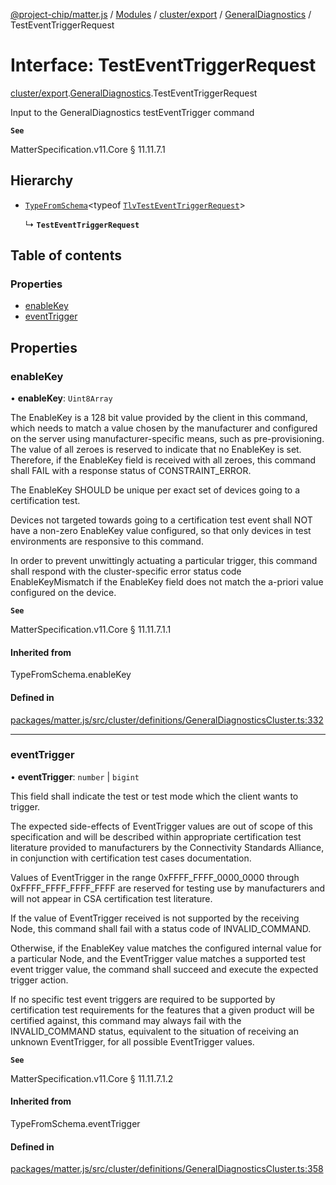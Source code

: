 [@project-chip/matter.js](../README.md) / [Modules](../modules.md) / [cluster/export](../modules/cluster_export.md) / [GeneralDiagnostics](../modules/cluster_export.GeneralDiagnostics.md) / TestEventTriggerRequest

# Interface: TestEventTriggerRequest

[cluster/export](../modules/cluster_export.md).[GeneralDiagnostics](../modules/cluster_export.GeneralDiagnostics.md).TestEventTriggerRequest

Input to the GeneralDiagnostics testEventTrigger command

**`See`**

MatterSpecification.v11.Core § 11.11.7.1

## Hierarchy

- [`TypeFromSchema`](../modules/tlv_export.md#typefromschema)\<typeof [`TlvTestEventTriggerRequest`](../modules/cluster_export.GeneralDiagnostics.md#tlvtesteventtriggerrequest)\>

  ↳ **`TestEventTriggerRequest`**

## Table of contents

### Properties

- [enableKey](cluster_export.GeneralDiagnostics.TestEventTriggerRequest.md#enablekey)
- [eventTrigger](cluster_export.GeneralDiagnostics.TestEventTriggerRequest.md#eventtrigger)

## Properties

### enableKey

• **enableKey**: `Uint8Array`

The EnableKey is a 128 bit value provided by the client in this command, which needs to match a value chosen
by the manufacturer and configured on the server using manufacturer-specific means, such as
pre-provisioning. The value of all zeroes is reserved to indicate that no EnableKey is set. Therefore, if
the EnableKey field is received with all zeroes, this command shall FAIL with a response status of
CONSTRAINT_ERROR.

The EnableKey SHOULD be unique per exact set of devices going to a certification test.

Devices not targeted towards going to a certification test event shall NOT have a non-zero EnableKey value
configured, so that only devices in test environments are responsive to this command.

In order to prevent unwittingly actuating a particular trigger, this command shall respond with the
cluster-specific error status code EnableKeyMismatch if the EnableKey field does not match the a-priori
value configured on the device.

**`See`**

MatterSpecification.v11.Core § 11.11.7.1.1

#### Inherited from

TypeFromSchema.enableKey

#### Defined in

[packages/matter.js/src/cluster/definitions/GeneralDiagnosticsCluster.ts:332](https://github.com/project-chip/matter.js/blob/c0d55745d5279e16fdfaa7d2c564daa31e19c627/packages/matter.js/src/cluster/definitions/GeneralDiagnosticsCluster.ts#L332)

___

### eventTrigger

• **eventTrigger**: `number` \| `bigint`

This field shall indicate the test or test mode which the client wants to trigger.

The expected side-effects of EventTrigger values are out of scope of this specification and will be
described within appropriate certification test literature provided to manufacturers by the Connectivity
Standards Alliance, in conjunction with certification test cases documentation.

Values of EventTrigger in the range 0xFFFF_FFFF_0000_0000 through 0xFFFF_FFFF_FFFF_FFFF are reserved for
testing use by manufacturers and will not appear in CSA certification test literature.

If the value of EventTrigger received is not supported by the receiving Node, this command shall fail with a
status code of INVALID_COMMAND.

Otherwise, if the EnableKey value matches the configured internal value for a particular Node, and the
EventTrigger value matches a supported test event trigger value, the command shall succeed and execute the
expected trigger action.

If no specific test event triggers are required to be supported by certification test requirements for the
features that a given product will be certified against, this command may always fail with the
INVALID_COMMAND status, equivalent to the situation of receiving an unknown EventTrigger, for all possible
EventTrigger values.

**`See`**

MatterSpecification.v11.Core § 11.11.7.1.2

#### Inherited from

TypeFromSchema.eventTrigger

#### Defined in

[packages/matter.js/src/cluster/definitions/GeneralDiagnosticsCluster.ts:358](https://github.com/project-chip/matter.js/blob/c0d55745d5279e16fdfaa7d2c564daa31e19c627/packages/matter.js/src/cluster/definitions/GeneralDiagnosticsCluster.ts#L358)

